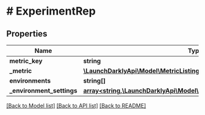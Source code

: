 # # ExperimentRep

## Properties

Name | Type | Description | Notes
------------ | ------------- | ------------- | -------------
**metric_key** | **string** |  | [optional]
**_metric** | [**\LaunchDarklyApi\Model\MetricListingRep**](MetricListingRep.md) |  | [optional]
**environments** | **string[]** |  | [optional]
**_environment_settings** | [**array<string,\LaunchDarklyApi\Model\ExperimentEnvironmentSettingRep>**](ExperimentEnvironmentSettingRep.md) |  | [optional]

[[Back to Model list]](../../README.md#models) [[Back to API list]](../../README.md#endpoints) [[Back to README]](../../README.md)
